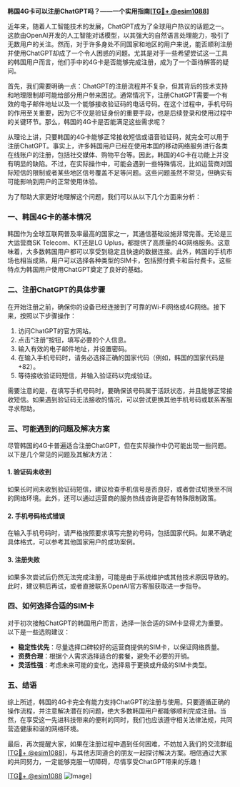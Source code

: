 **韩国4G卡可以注册ChatGPT吗？——一个实用指南[[TG💪+ @esim1088](https://t.me/s/esim1088)]**

近年来，随着人工智能技术的发展，ChatGPT成为了全球用户热议的话题之一。这款由OpenAI开发的人工智能对话模型，以其强大的自然语言处理能力，吸引了无数用户的关注。然而，对于许多身处不同国家和地区的用户来说，能否顺利注册并使用ChatGPT却成了一个令人困惑的问题。尤其是对于一些希望尝试这一工具的韩国用户而言，他们手中的4G卡是否能够完成注册，成为了一个亟待解答的疑问。

首先，我们需要明确一点：ChatGPT的注册流程并不复杂，但其背后的技术支持和地理限制却可能给部分用户带来困扰。通常情况下，注册ChatGPT需要一个有效的电子邮件地址以及一个能够接收验证码的电话号码。在这个过程中，手机号码的作用至关重要，因为它不仅是验证身份的重要手段，也是后续登录和使用过程中的关键环节。那么，韩国的4G卡是否能满足这些需求呢？

从理论上讲，只要韩国的4G卡能够正常接收短信或语音验证码，就完全可以用于注册ChatGPT。事实上，许多韩国用户已经在使用本国的移动网络服务进行各类在线账户的注册，包括社交媒体、购物平台等。因此，韩国的4G卡在功能上并没有明显的缺陷。不过，在实际操作中，可能会遇到一些特殊情况，比如运营商对国际短信的限制或者某些地区信号覆盖不足等问题。这些问题虽然不常见，但确实有可能影响到用户的正常使用体验。

为了帮助大家更好地理解这个问题，我们可以从以下几个方面来分析：

### 一、韩国4G卡的基本情况

韩国作为全球互联网普及率最高的国家之一，其通信基础设施非常完善。无论是三大运营商SK Telecom、KT还是LG Uplus，都提供了高质量的4G网络服务。这意味着，大多数韩国用户都可以享受到稳定且快速的数据连接。此外，韩国的手机市场也相当成熟，用户可以选择各种类型的SIM卡，包括预付费卡和后付费卡。这些特点为韩国用户使用ChatGPT奠定了良好的基础。

### 二、注册ChatGPT的具体步骤

在开始注册之前，确保你的设备已经连接到了可靠的Wi-Fi网络或4G网络。接下来，按照以下步骤操作：

1. 访问ChatGPT的官方网站。
2. 点击“注册”按钮，填写必要的个人信息。
3. 输入有效的电子邮件地址，并设置密码。
4. 在输入手机号码时，请务必选择正确的国家代码（例如，韩国的国家代码是+82）。
5. 等待接收验证码短信，并输入验证码以完成验证。

需要注意的是，在填写手机号码时，要确保该号码属于活跃状态，并且能够正常接收短信。如果遇到验证码无法接收的情况，可以尝试更换其他手机号码或联系客服寻求帮助。

### 三、可能遇到的问题及解决方案

尽管韩国的4G卡普遍适合注册ChatGPT，但在实际操作中仍可能出现一些问题。以下是几个常见的问题及其解决方法：

#### 1. 验证码未收到

如果长时间未收到验证码短信，建议检查手机信号是否良好，或者尝试切换至不同的网络环境。此外，还可以通过运营商的服务热线咨询是否有特殊限制政策。

#### 2. 手机号码格式错误

在输入手机号码时，请严格按照要求填写完整的号码，包括国家代码。如果不确定具体格式，可以参考其他国家用户的成功案例。

#### 3. 注册失败

如果多次尝试后仍然无法完成注册，可能是由于系统维护或其他技术原因导致的。此时，建议稍后再试，或者直接联系OpenAI官方客服获取进一步指导。

### 四、如何选择合适的SIM卡

对于初次接触ChatGPT的韩国用户而言，选择一张合适的SIM卡显得尤为重要。以下是一些选购建议：

- **稳定性优先**：尽量选择口碑较好的运营商提供的SIM卡，以保证网络质量。
- **资费合理**：根据个人需求选择适合的套餐，避免不必要的开销。
- **灵活性强**：考虑未来可能的变化，选择易于更换或升级的SIM卡类型。

### 五、结语

综上所述，韩国的4G卡完全有能力支持ChatGPT的注册与使用。只要遵循正确的操作流程，并注意解决潜在的问题，绝大多数韩国用户都能够顺利完成注册。当然，在享受这一先进科技带来的便利的同时，我们也应该遵守相关法律法规，共同营造健康和谐的网络环境。

最后，再次提醒大家，如果在注册过程中遇到任何困难，不妨加入我们的交流群组[[TG💪+ @esim1088](https://t.me/s/esim1088)]，与其他志同道合的朋友一起探讨解决方案。相信通过大家的共同努力，一定能够克服一切障碍，尽情享受ChatGPT带来的乐趣！

[[TG💪+ @esim1088](https://t.me/s/esim1088) ![Image](https://i.postimg.cc/4NQfJmqS/Snipaste-2025-05-13-00-14-12.png)]